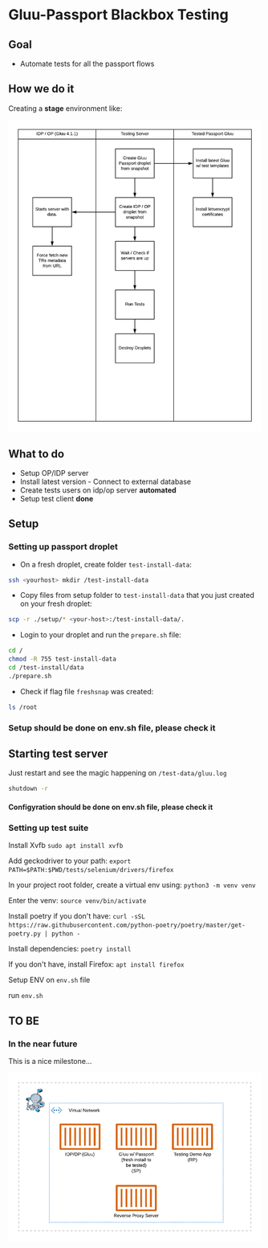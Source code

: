 # Gluu-Passport Blackbox Testing

## Goal

- Automate tests for all the passport flows

## How we do it

Creating a **stage** environment like:

![How we do it](./docs/resources/passport_integration_tests.png)

## What to do

- Setup OP/IDP server
- Install latest version - Connect to external database
- Create tests users on idp/op server **automated**
- Setup test client **done**

## Setup

### Setting up passport droplet

- On a fresh droplet, create folder `test-install-data`:

``` sh
ssh <yourhost> mkdir /test-install-data
```

- Copy files from setup folder to `test-install-data` that you just created on your fresh droplet:

```sh
scp -r ./setup/* <your-host>:/test-install-data/.
```

- Login to your droplet and run the `prepare.sh` file:
```sh
cd /
chmod -R 755 test-install-data
cd /test-install/data
./prepare.sh
```

- Check if flag file `freshsnap` was created:

```sh
ls /root
```

### Setup should be done on env.sh file, please check it

## Starting test server

Just restart and see the magic happening on `/test-data/gluu.log`
```sh
shutdown -r
```

#### Configyration should be done on env.sh file, please check it


### Setting up test suite

Install Xvfb
`sudo apt install xvfb`

Add geckodriver to your path:
`export PATH=$PATH:$PWD/tests/selenium/drivers/firefox`

In your project root folder, create a virtual env using:
`python3 -m venv venv`

Enter the venv:
`source venv/bin/activate`

Install poetry if you don't have:
`curl -sSL https://raw.githubusercontent.com/python-poetry/poetry/master/get-poetry.py | python -`

Install dependencies:
`poetry install`

If you don't have, install Firefox:
`apt install firefox`

Setup ENV on `env.sh` file

run `env.sh`

## TO BE

### In the near future

This is a nice milestone...

![TO BE](./docs/resources/passport_integration_tests-TO-BE.png)
